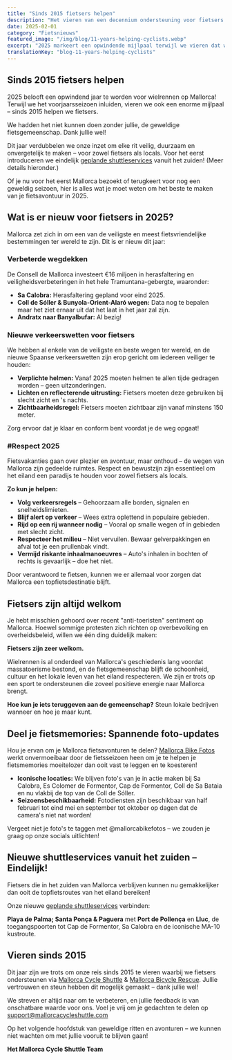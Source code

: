 ```yaml
---
title: "Sinds 2015 fietsers helpen"
description: "Het vieren van een decennium ondersteuning voor fietsers op Mallorca met shuttleservices, fietsredding en toewijding aan veilige, duurzame fietsavonturen."
date: 2025-02-01
category: "Fietsnieuws"
featured_image: "/img/blog/11-years-helping-cyclists.webp"
excerpt: "2025 markeert een opwindende mijlpaal terwijl we vieren dat we sinds 2015 fietsers helpen. Ontdek wat er dit jaar nieuw is, van verbeterde wegen tot nieuwe shuttleservices vanuit het zuiden."
translationKey: "blog-11-years-helping-cyclists"
---
```


## Sinds 2015 fietsers helpen

2025 belooft een opwindend jaar te worden voor wielrennen op Mallorca! Terwijl we het voorjaarsseizoen inluiden, vieren we ook een enorme mijlpaal – sinds 2015 helpen we fietsers.

We hadden het niet kunnen doen zonder jullie, de geweldige fietsgemeenschap. Dank jullie wel!

Dit jaar verdubbelen we onze inzet om elke rit veilig, duurzaam en onvergetelijk te maken – voor zowel fietsers als locals. Voor het eerst introduceren we eindelijk <a href="https://mallorcacycleshuttle.company.site/products/Scheduled-Bike-Buses-c15728235" target="_blank">geplande shuttleservices</a> vanuit het zuiden! (Meer details hieronder.)

Of je nu voor het eerst Mallorca bezoekt of terugkeert voor nog een geweldig seizoen, hier is alles wat je moet weten om het beste te maken van je fietsavontuur in 2025.

## Wat is er nieuw voor fietsers in 2025?

Mallorca zet zich in om een van de veiligste en meest fietsvriendelijke bestemmingen ter wereld te zijn. Dit is er nieuw dit jaar:

### Verbeterde wegdekken

De Consell de Mallorca investeert €16 miljoen in herasfaltering en veiligheidsverbeteringen in het hele Tramuntana-gebergte, waaronder:

- **Sa Calobra:** Herasfaltering gepland voor eind 2025.
- **Coll de Sóller & Bunyola-Orient-Alaró wegen:** Data nog te bepalen maar het ziet ernaar uit dat het laat in het jaar zal zijn.
- **Andratx naar Banyalbufar:** Al bezig!

### Nieuwe verkeerswetten voor fietsers

We hebben al enkele van de veiligste en beste wegen ter wereld, en de nieuwe Spaanse verkeerswetten zijn erop gericht om iedereen veiliger te houden:

- **Verplichte helmen:** Vanaf 2025 moeten helmen te allen tijde gedragen worden – geen uitzonderingen.
- **Lichten en reflecterende uitrusting:** Fietsers moeten deze gebruiken bij slecht zicht en 's nachts.
- **Zichtbaarheidsregel:** Fietsers moeten zichtbaar zijn vanaf minstens 150 meter.

Zorg ervoor dat je klaar en conform bent voordat je de weg opgaat!

### #Respect 2025

Fietsvakanties gaan over plezier en avontuur, maar onthoud – de wegen van Mallorca zijn gedeelde ruimtes. Respect en bewustzijn zijn essentieel om het eiland een paradijs te houden voor zowel fietsers als locals.

**Zo kun je helpen:**

- **Volg verkeersregels** – Gehoorzaam alle borden, signalen en snelheidslimieten.
- **Blijf alert op verkeer** – Wees extra oplettend in populaire gebieden.
- **Rijd op een rij wanneer nodig** – Vooral op smalle wegen of in gebieden met slecht zicht.
- **Respecteer het milieu** – Niet vervuilen. Bewaar gelverpakkingen en afval tot je een prullenbak vindt.
- **Vermijd riskante inhaalmanoeuvres** – Auto's inhalen in bochten of rechts is gevaarlijk – doe het niet.

Door verantwoord te fietsen, kunnen we er allemaal voor zorgen dat Mallorca een topfietsdestinatie blijft.

## Fietsers zijn altijd welkom

Je hebt misschien gehoord over recent "anti-toeristen" sentiment op Mallorca. Hoewel sommige protesten zich richten op overbevolking en overheidsbeleid, willen we één ding duidelijk maken:

**Fietsers zijn zeer welkom.**

Wielrennen is al onderdeel van Mallorca's geschiedenis lang voordat massatoerisme bestond, en de fietsgemeenschap blijft de schoonheid, cultuur en het lokale leven van het eiland respecteren. We zijn er trots op een sport te ondersteunen die zoveel positieve energie naar Mallorca brengt.

**Hoe kun je iets teruggeven aan de gemeenschap?** Steun lokale bedrijven wanneer en hoe je maar kunt.

## Deel je fietsmemories: Spannende foto-updates

Hou je ervan om je Mallorca fietsavonturen te delen? <a href="https://www.mallorcacyclingphotos.com/" target="_blank">Mallorca Bike Fotos</a> werkt onvermoeibaar door de fietsseizoen heen om je te helpen je fietsmemories moeitelozer dan ooit vast te leggen en te koesteren!

- **Iconische locaties:** We blijven foto's van je in actie maken bij Sa Calobra, Es Colomer de Formentor, Cap de Formentor, Coll de Sa Bataia en nu vlakbij de top van de Coll de Sóller.
- **Seizoensbeschikbaarheid:** Fotodiensten zijn beschikbaar van half februari tot eind mei en september tot oktober op dagen dat de camera's niet nat worden!

Vergeet niet je foto's te taggen met @mallorcabikefotos – we zouden je graag op onze socials uitlichten!

## Nieuwe shuttleservices vanuit het zuiden – Eindelijk!

Fietsers die in het zuiden van Mallorca verblijven kunnen nu gemakkelijker dan ooit de topfietsroutes van het eiland bereiken!

Onze nieuwe <a href="https://mallorcacycleshuttle.company.site/products/Scheduled-Bike-Buses-c15728235" target="_blank">geplande shuttleservices</a> verbinden:

**Playa de Palma; Santa Ponça & Paguera** met **Port de Pollença** en **Lluc**, de toegangspoorten tot Cap de Formentor, Sa Calobra en de iconische MA-10 kustroute.

## Vieren sinds 2015

Dit jaar zijn we trots om onze reis sinds 2015 te vieren waarbij we fietsers ondersteunen via <a href="https://mallorcacycleshuttle.company.site/products/Scheduled-Bike-Buses-c15728235" target="_blank">Mallorca Cycle Shuttle</a> & <a href="https://mallorcacycleshuttle.company.site/products/Rescue-&-Recovery-c15728236" target="_blank">Mallorca Bicycle Rescue</a>. Jullie vertrouwen en steun hebben dit mogelijk gemaakt – dank jullie wel!

We streven er altijd naar om te verbeteren, en jullie feedback is van onschatbare waarde voor ons. Voel je vrij om je gedachten te delen op support@mallorcacycleshuttle.com

Op het volgende hoofdstuk van geweldige ritten en avonturen – we kunnen niet wachten om met jullie vooruit te blijven gaan!

**Het Mallorca Cycle Shuttle Team**
